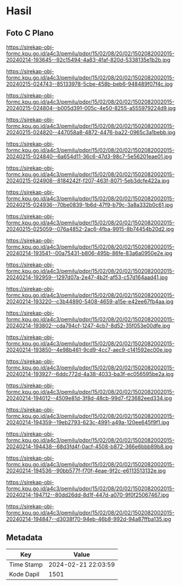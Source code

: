 # Hasil

## Foto C Plano

https://sirekap-obj-formc.kpu.go.id/a4c3/pemilu/pdpr/15/02/08/20/02/1502082002015-20240214-193645--92c15494-4a83-4faf-820d-5338135e1b2b.jpg

https://sirekap-obj-formc.kpu.go.id/a4c3/pemilu/pdpr/15/02/08/20/02/1502082002015-20240215-024743--85133978-5cbe-458b-beb6-948489f07f4c.jpg

https://sirekap-obj-formc.kpu.go.id/a4c3/pemilu/pdpr/15/02/08/20/02/1502082002015-20240215-024804--b005d391-005c-4e50-8255-a555979224d9.jpg

https://sirekap-obj-formc.kpu.go.id/a4c3/pemilu/pdpr/15/02/08/20/02/1502082002015-20240215-024820--447058a8-4872-4476-ba22-0965c3a1bebb.jpg

https://sirekap-obj-formc.kpu.go.id/a4c3/pemilu/pdpr/15/02/08/20/02/1502082002015-20240215-024840--6a654d11-36c6-47d3-98c7-5e56201eae01.jpg

https://sirekap-obj-formc.kpu.go.id/a4c3/pemilu/pdpr/15/02/08/20/02/1502082002015-20240215-024908--8184242f-f207-463f-8071-5eb3dcfe422a.jpg

https://sirekap-obj-formc.kpu.go.id/a4c3/pemilu/pdpr/15/02/08/20/02/1502082002015-20240215-024936--70be0839-1b6d-47f9-b79c-3a8a332b0c61.jpg

https://sirekap-obj-formc.kpu.go.id/a4c3/pemilu/pdpr/15/02/08/20/02/1502082002015-20240215-025059--076a4852-2ac6-4fba-9915-8b74454b20d2.jpg

https://sirekap-obj-formc.kpu.go.id/a4c3/pemilu/pdpr/15/02/08/20/02/1502082002015-20240214-193541--00a75431-b806-495b-86fe-83a6a0950e2e.jpg

https://sirekap-obj-formc.kpu.go.id/a4c3/pemilu/pdpr/15/02/08/20/02/1502082002015-20240214-192959--1297d07a-2e47-4b2f-af53-c57d164aad41.jpg

https://sirekap-obj-formc.kpu.go.id/a4c3/pemilu/pdpr/15/02/08/20/02/1502082002015-20240214-193220--c3b44890-5408-4659-a15e-e42ee67fb4aa.jpg

https://sirekap-obj-formc.kpu.go.id/a4c3/pemilu/pdpr/15/02/08/20/02/1502082002015-20240214-193802--cda794cf-1247-4cb7-8d52-35f053e00dfe.jpg

https://sirekap-obj-formc.kpu.go.id/a4c3/pemilu/pdpr/15/02/08/20/02/1502082002015-20240214-193850--4e98b461-9cd9-4cc7-aec9-c141592ec00e.jpg

https://sirekap-obj-formc.kpu.go.id/a4c3/pemilu/pdpr/15/02/08/20/02/1502082002015-20240214-193927--6ddc772d-4a38-4033-ba3f-ec056595be2a.jpg

https://sirekap-obj-formc.kpu.go.id/a4c3/pemilu/pdpr/15/02/08/20/02/1502082002015-20240214-194012--4509e81d-3f8d-48cb-99d7-f23682eed334.jpg

https://sirekap-obj-formc.kpu.go.id/a4c3/pemilu/pdpr/15/02/08/20/02/1502082002015-20240214-194359--19eb2793-623c-4991-a49a-120ee645f9f1.jpg

https://sirekap-obj-formc.kpu.go.id/a4c3/pemilu/pdpr/15/02/08/20/02/1502082002015-20240214-194438--68d3fd4f-0acf-4508-b872-366e6bbb89b8.jpg

https://sirekap-obj-formc.kpu.go.id/a4c3/pemilu/pdpr/15/02/08/20/02/1502082002015-20240214-194536--90bb577f-f70f-4eae-9f2c-e6113513132e.jpg

https://sirekap-obj-formc.kpu.go.id/a4c3/pemilu/pdpr/15/02/08/20/02/1502082002015-20240214-194712--80dd26dd-8d1f-447d-a070-9f0f25067467.jpg

https://sirekap-obj-formc.kpu.go.id/a4c3/pemilu/pdpr/15/02/08/20/02/1502082002015-20240214-194847--d3038f70-94eb-46b8-992d-94a87ffba135.jpg


## Metadata

| Key        | Value               |
| ---------- | ------------------- |
| Time Stamp | 2024-02-21 22:03:59 |
| Kode Dapil | 1501                |



